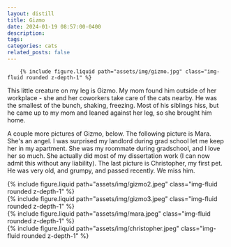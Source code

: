 ```yaml
---
layout: distill
title: Gizmo
date: 2024-01-19 08:57:00-0400
description: 
tags: 
categories: cats
related_posts: false
---
```



        {% include figure.liquid path="assets/img/gizmo.jpg" class="img-fluid rounded z-depth-1" %}



This little creature on my leg is Gizmo. My mom found him outside of her workplace - she and her coworkers take care of the cats nearby. He was the smallest of the bunch, shaking, freezing. Most of his siblings hiss, but he came up to my mom and leaned against her leg, so she brought him home. 


A couple more pictures of Gizmo, below. The following picture is Mara. She's an angel. I was surprised my landlord during grad school let me keep her in my apartment. She was my roommate during gradschool, and I love her so much. She actually did most of my dissertation work (I can now admit this without any liability). The last picture is Christopher, my first pet. He was very old, and grumpy, and passed recently. We miss him.


<div class="row mt-3">
    <div class="col-sm mt-3 mt-md-0">
        {% include figure.liquid path="assets/img/gizmo2.jpeg" class="img-fluid rounded z-depth-1" %}
    </div>
    <div class="col-sm mt-3 mt-md-0">
        {% include figure.liquid path="assets/img/gizmo3.jpeg" class="img-fluid rounded z-depth-1" %}
    </div>
</div>


<div class="row mt-3">
    <div class="col-sm mt-3 mt-md-0">
        {% include figure.liquid path="assets/img/mara.jpeg" class="img-fluid rounded z-depth-1" %}
    </div>
    <div class="col-sm mt-3 mt-md-0">
        {% include figure.liquid path="assets/img/christopher.jpeg" class="img-fluid rounded z-depth-1" %}
    </div>
</div>